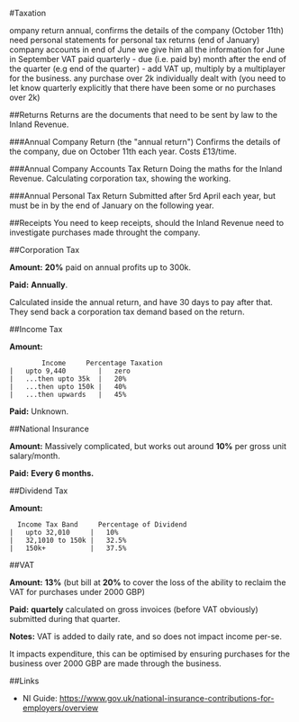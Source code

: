 #Taxation

ompany return annual, confirms the details of the company (October 11th)
need personal statements for personal tax returns (end of January)
company accounts in end of June
we give him all the information for June in September
VAT paid quarterly - due (i.e. paid by) month after the end of the quarter (e.g end of the quarter) - add VAT up, multiply by a multiplayer for the business. any purchase over 2k individually dealt with (you need to let know quarterly explicitly that there have been some or no purchases over 2k)


##Returns 
Returns are the documents that need to be sent by law to the Inland Revenue.

###Annual Company Return (the "annual return")
Confirms the details of the company, due on October 11th each year. Costs £13/time.

###Annual Company Accounts Tax Return
Doing the maths for the Inland Revenue. Calculating corporation tax, showing the working.

###Annual Personal Tax Return
Submitted after 5rd April each year, but must be in by the end of January on the following year.

##Receipts
You need to keep receipts, should the Inland Revenue need to investigate purchases made throught the company.


##Corporation Tax

**Amount:** **20%** paid on annual profits up to 300k.
 
 **Paid:** **Annually**.
 
Calculated inside the annual return, and have 30 days to pay after that. They send back a corporation tax demand based on the return.

##Income Tax

**Amount:**

            Income     Percentage Taxation
    |   upto 9,440        |   zero
    |   ...then upto 35k  |   20%
    |   ...then upto 150k |   40%
    |   ...then upwards   |   45%
    
 **Paid:** Unknown.

##National Insurance

**Amount:** Massively complicated, but works out around **10%** per gross unit salary/month.

**Paid:** **Every 6 months.**

##Dividend Tax

**Amount:**

      Income Tax Band     Percentage of Dividend
    |   upto 32,010     |   10%
    |   32,1010 to 150k |   32.5%
    |   150k+           |   37.5%

##VAT

**Amount:** **13%** (but bill at **20%** to cover the loss of the ability to reclaim the VAT for purchases under 2000 GBP)

**Paid:** **quartely** calculated on gross invoices (before VAT obviously) submitted during that quarter.

**Notes:** VAT is added to daily rate, and so does not impact income per-se.

It impacts expenditure, this can be optimised by ensuring purchases for the business over 2000 GBP are made through the business.

##Links

 - NI Guide: https://www.gov.uk/national-insurance-contributions-for-employers/overview
